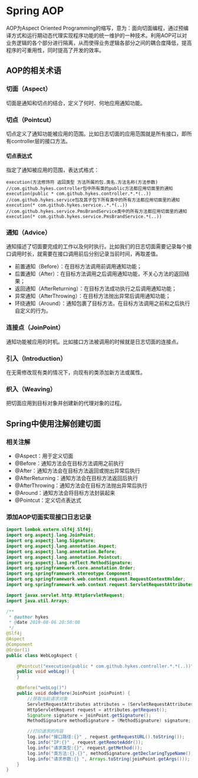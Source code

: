 # Spring AOP

AOP为Aspect Oriented Programming的缩写，意为：面向切面编程，通过预编译方式和运行期动态代理实现程序功能的统一维护的一种技术。利用AOP可以对业务逻辑的各个部分进行隔离，从而使得业务逻辑各部分之间的耦合度降低，提高程序的可重用性，同时提高了开发的效率。

## AOP的相关术语

### 切面（Aspect）
切面是通知和切点的结合，定义了何时、何地应用通知功能。

### 切点（Pointcut）
切点定义了通知功能被应用的范围。比如日志切面的应用范围就是所有接口，即所有controller层的接口方法。

#### 切点表达式
指定了通知被应用的范围，表达式格式：

```
execution(方法修饰符 返回类型 方法所属的包.类名.方法名称(方法参数)
//com.github.hykes.controller包中所有类的public方法都应用切面里的通知
execution(public * com.github.hykes.controller.*.*(..))
//com.github.hykes.service包及其子包下所有类中的所有方法都应用切面里的通知
execution(* com.github.hykes.service..*.*(..))
//com.github.hykes.service.PmsBrandService类中的所有方法都应用切面里的通知
execution(* com.github.hykes.service.PmsBrandService.*(..))
```

### 通知（Advice）
通知描述了切面要完成的工作以及何时执行。比如我们的日志切面需要记录每个接口调用时长，就需要在接口调用前后分别记录当前时间，再取差值。

- 前置通知（Before）：在目标方法调用前调用通知功能；
- 后置通知（After）：在目标方法调用之后调用通知功能，不关心方法的返回结果；
- 返回通知（AfterReturning）：在目标方法成功执行之后调用通知功能；
- 异常通知（AfterThrowing）：在目标方法抛出异常后调用通知功能；
- 环绕通知（Around）：通知包裹了目标方法，在目标方法调用之前和之后执行自定义的行为。

### 连接点（JoinPoint）
通知功能被应用的时机。比如接口方法被调用的时候就是日志切面的连接点。

### 引入（Introduction）
在无需修改现有类的情况下，向现有的类添加新方法或属性。

### 织入（Weaving）
把切面应用到目标对象并创建新的代理对象的过程。

## Spring中使用注解创建切面

### 相关注解

- @Aspect：用于定义切面
- @Before：通知方法会在目标方法调用之前执行
- @After：通知方法会在目标方法返回或抛出异常后执行
- @AfterReturning：通知方法会在目标方法返回后执行
- @AfterThrowing：通知方法会在目标方法抛出异常后执行
- @Around：通知方法会将目标方法封装起来
- @Pointcut：定义切点表达式

### 添加AOP切面实现接口日志记录

```java
import lombok.extern.slf4j.Slf4j;
import org.aspectj.lang.JoinPoint;
import org.aspectj.lang.Signature;
import org.aspectj.lang.annotation.Aspect;
import org.aspectj.lang.annotation.Before;
import org.aspectj.lang.annotation.Pointcut;
import org.aspectj.lang.reflect.MethodSignature;
import org.springframework.core.annotation.Order;
import org.springframework.stereotype.Component;
import org.springframework.web.context.request.RequestContextHolder;
import org.springframework.web.context.request.ServletRequestAttributes;

import javax.servlet.http.HttpServletRequest;
import java.util.Arrays;

/**
 * @author hykes
 * @date 2019-08-06 20:50:00
 */
@Slf4j
@Aspect
@Component
@Order(1)
public class WebLogAspect {

    @Pointcut("execution(public * com.github.hykes.controller.*.*(..))")
    public void webLog() {
    }

    @Before("webLog()")
    public void doBefore(JoinPoint joinPoint) {
        //获取当前请求对象
        ServletRequestAttributes attributes = (ServletRequestAttributes) RequestContextHolder.getRequestAttributes();
        HttpServletRequest request = attributes.getRequest();
        Signature signature = joinPoint.getSignature();
        MethodSignature methodSignature = (MethodSignature) signature;

        //打印请求的内容
        log.info("接口路径:{}" , request.getRequestURL().toString());
        log.info("IP:{}" , request.getRemoteAddr());
        log.info("请求类型:{}", request.getMethod());
        log.info("类方法:{}.{}", methodSignature.getDeclaringTypeName(), methodSignature.getName());
        log.info("请求参数:{} ", Arrays.toString(joinPoint.getArgs()));
    }
}
```
